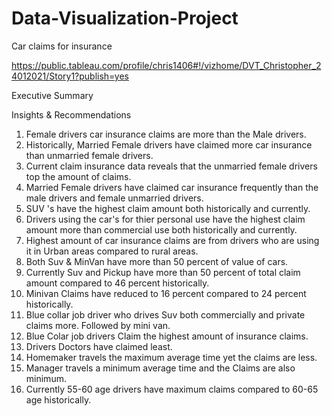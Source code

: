 # Data-Visualization-Project
Car claims for insurance

https://public.tableau.com/profile/chris1406#!/vizhome/DVT_Christopher_24012021/Story1?publish=yes

Executive Summary

Insights & Recommendations


1. Female drivers car insurance claims are more than the Male drivers.
2. Historically, Married Female drivers have claimed  more car insurance than unmarried female drivers.
3. Current claim insurance data reveals that the unmarried female drivers top the amount of claims.
4. Married Female drivers have claimed car insurance frequently than the male drivers and female unmarried drivers.
5. SUV 's have the highest claim amount both historically and currently.
6. Drivers using the car's for thier personal use have the highest claim amount more than commercial use both historically and currently.
7. Highest amount of car insurance claims are from drivers who are using it in Urban areas compared to rural areas.
8. Both Suv & MinVan have more than 50 percent of value of cars.
9. Currently Suv and Pickup have more than 50 percent of total claim amount compared to 46 percent historically.
10. Minivan Claims have reduced to 16 percent compared to 24 percent historically.
11. Blue collar job driver who drives Suv both commercially and private claims more. Followed by mini van.
12. Blue Colar job drivers Claim the highest amount of insurance claims.
13. Drivers Doctors have claimed least.
14. Homemaker travels the maximum average time yet the claims are less.
15. Manager travels a minimum average time and the Claims are also minimum.
16. Currently 55-60 age drivers have maximum claims compared to 60-65 age historically.
